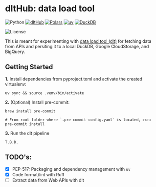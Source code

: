 # dltHub: data load tool

![Python](https://img.shields.io/badge/Python-3.12-4B8BBE.svg?style=flat&logo=python&logoColor=FFD43B&labelColor=306998)
[![dltHub](https://img.shields.io/badge/dltHub-1.5-59C1D5?style=flat&logo=pandas&logoColor=59C1D5&labelColor=191A37)](https://dlthub.com/docs/dlt-ecosystem/verified-sources)
[![Polars](https://img.shields.io/badge/polars-24292E?style=flat&logo=polars&logoColor=CC792B&labelColor=24292E)](https://docs.pola.rs/)
[![uv](https://img.shields.io/badge/astral/uv-261230?style=flat&logo=uv&logoColor=DE5FE9&labelColor=261230)](https://docs.astral.sh/uv/getting-started/installation/)
[![DuckDB](https://img.shields.io/badge/DuckDB-0D0D0D?style=flat&logo=duckdb&logoColor=FEF000&labelColor=0D0D0D)](https://duckdb.org/)

![License](https://img.shields.io/badge/license-CC--BY--SA--4.0-31393F?style=flat&logo=creativecommons&logoColor=black&labelColor=white)

This is meant for experimenting with [data load tool (dlt)](https://dlthub.com/) for fetching data from APIs and persiting it to a local DuckDB, Google CloudStorage, and BigQuery.


## Getting Started

**1.** Install dependencies from pyproject.toml and activate the created virtualenv:
```shell
uv sync && source .venv/bin/activate
```

**2.** (Optional) Install pre-commit:
```shell
brew install pre-commit

# From root folder where `.pre-commit-config.yaml` is located, run:
pre-commit install
```

**3.** Run the dlt pipeline
```shell
T.B.D.
```


## TODO's:
- [x] PEP-517: Packaging and dependency management with `uv`
- [x] Code format/lint with Ruff
- [ ] Extract data from Web APIs with dlt
